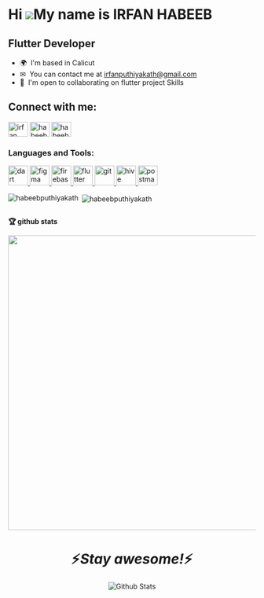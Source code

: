 Hi ![](https://user-images.githubusercontent.com/18350557/176309783-0785949b-9127-417c-8b55-ab5a4333674e.gif)My name is IRFAN HABEEB  
===========================================================================================================================================

Flutter  Developer  
-------------

*   🌍  I'm based in Calicut
*   ✉  You can contact me  at [irfanputhiyakath@gmail.com](mailto:irfanputhiyakath@gmail.com)
*   🤝  I'm open to collaborating on flutter project Skills<p align=" left">
 
<h2 align="left">Connect with me:</h2>
<p align="left">
<a href="https://linkedin.com/in/irfan habeeb" target="blank"><img align="center" src="https://raw.githubusercontent.com/rahuldkjain/github-profile-readme-generator/master/src/images/icons/Social/linked-in-alt.svg" alt="irfan habeeb" height="30" width="40" /></a>
<a href="https://www.hackerrank.com/habeebputhiyakath" target="blank"><img align="center" src="https://raw.githubusercontent.com/rahuldkjain/github-profile-readme-generator/master/src/images/icons/Social/hackerrank.svg" alt="habeebputhiyakath" height="30" width="40" /></a>
<a href="https://www.leetcode.com/habeebputhiyakath" target="blank"><img align="center" src="https://raw.githubusercontent.com/rahuldkjain/github-profile-readme-generator/master/src/images/icons/Social/leet-code.svg" alt="habeebputhiyakath" height="30" width="40" /></a>
</p>

<h3 align="left">Languages and Tools:</h3>
<p align="left"> <a href="https://dart.dev" target="_blank" rel="noreferrer"> <img src="https://www.vectorlogo.zone/logos/dartlang/dartlang-icon.svg" alt="dart" width="40" height="40"/> </a> <a href="https://www.figma.com/" target="_blank" rel="noreferrer"> <img src="https://www.vectorlogo.zone/logos/figma/figma-icon.svg" alt="figma" width="40" height="40"/> </a> <a href="https://firebase.google.com/" target="_blank" rel="noreferrer"> <img src="https://www.vectorlogo.zone/logos/firebase/firebase-icon.svg" alt="firebase" width="40" height="40"/> </a> <a href="https://flutter.dev" target="_blank" rel="noreferrer"> <img src="https://www.vectorlogo.zone/logos/flutterio/flutterio-icon.svg" alt="flutter" width="40" height="40"/> </a> <a href="https://git-scm.com/" target="_blank" rel="noreferrer"> <img src="https://www.vectorlogo.zone/logos/git-scm/git-scm-icon.svg" alt="git" width="40" height="40"/> </a> <a href="https://hive.apache.org/" target="_blank" rel="noreferrer"> <img src="https://www.vectorlogo.zone/logos/apache_hive/apache_hive-icon.svg" alt="hive" width="40" height="40"/> </a> <a href="https://postman.com" target="_blank" rel="noreferrer"> <img src="https://www.vectorlogo.zone/logos/getpostman/getpostman-icon.svg" alt="postman" width="40" height="40"/> </a> </p>



<p><img align="left" src="https://github-readme-stats.vercel.app/api/top-langs?username=habeebputhiyakath&show_icons=true&locale=en&layout=compact" alt="habeebputhiyakath" /></p>

<p>&nbsp;<img align="center" src="https://github-readme-stats.vercel.app/api?username=habeebputhiyakath&show_icons=true&locale=en" alt="habeebputhiyakath" /></p>



<p><img align="center" src="https://github-readme-streak-stats.herokuapp.com/?user=habeebputhiyakath&" alt="" /></p>

<strong>🏆 github stats</strong>

<a href="https://stats.hyochan.dev/en/stats/habeebputhiyakath"><img src="https://stats.hyochan.dev/api/github-stats?login=habeebputhiyakath" width="600" /></a>

<h1 align='center'>⚡️<i>Stay awesome!</i>⚡️</h1>

<p align="center">
        <img src="https://raw.githubusercontent.com/mayhemantt/mayhemantt/Update/svg/Bottom.svg" alt="Github Stats" />
</p>

